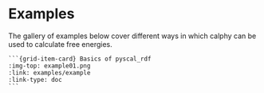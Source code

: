 # Examples

The gallery of examples below cover different ways in which calphy can be used to calculate free energies.

````{grid} 3
```{grid-item-card} Basics of pyscal_rdf
:img-top: example01.png
:link: examples/example
:link-type: doc
```